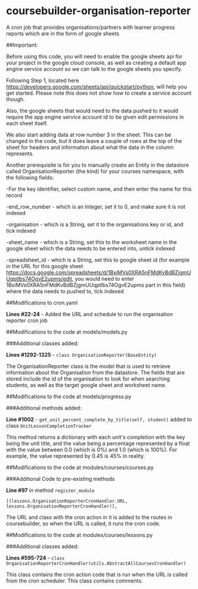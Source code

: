 # coursebuilder-organisation-reporter
A cron job that provides organisations/partners with learner progress reports which are in the form of google sheets

##Important:

Before using this code, you will need to enable the google sheets api for your project in the google cloud console, as well as creating a default app engine service account so we can talk to the google sheets you specify.

Following Step 1, located here https://developers.google.com/sheets/api/quickstart/python, will help you get started. Please note this does not show how to create a service account though.

Also, the google sheets that would need to the data pushed to it would require the app engine service account id to be given edit permissions in each sheet itself.

We also start adding data at row number 3 in the sheet. This can be changed in the code, but it does leave a couple of rows at the top of the sheet for headers and information about what the data in the column represents.

Another prerequisite is for you to manually create an Entity in the datastore called OrganisationReporter (the kind) for your courses namespace, with the following fields:

-For the key identifier, select custom name, and then enter the name for this record

-end_row_number - which is an Integer, set it to 0, and make sure it is not indexed

-organisation - which is a String, set it to the organisations key or id, and tick indexed

-sheet_name - which is a String, set this to the worksheet name in the google sheet which the data needs to be entered into, untick indexed

-spreadsheet_id - which is a String, set this to google sheet id (for example in the URL for this google sheet https://docs.google.com/spreadsheets/d/1BxiMVs0XRA5nFMdKvBdBZjgmUUqptlbs74OgvE2upms/edit, you would need to enter 1BxiMVs0XRA5nFMdKvBdBZjgmUUqptlbs74OgvE2upms part in this field) where the data needs to pushed to, tick indexed

##Modifications to cron.yaml 

**Lines #22-24** - Added the URL and schedule to run the organisation reporter cron job

##Modifications to the code at models/models.py

###Additional classes added:

**Lines #1292-1325** - `class OrganisationReporter(BaseEntity)`

The OrganisationReporter class is the model that is used to retrieve information about the Organisation from the datastore. The fields that are stored include the id of the organisation to look for when searching students, 
as well as the target google sheet and worksheet name.

##Modifications to the code at models/progress.py

###Additional methods added:

**Line #1002** - `get_unit_percent_complete_by_title(self, student)` added to class `UnitLessonCompletionTracker`

This method returns a dictionary with each unit's completion with the key being the unit title, and the value being a percentage represented by a float with the value between 0.0 (which is 0%) and 1.0 (which is 100%).
For example, the value represented by 0.45 is 45% in reality.

##Modifications to the code at modules/courses/courses.py

###Additional Code to pre-existing methods

**Line #97** in method `register_module`

`[(lessons.OrganisationReporterCronHandler.URL, lessons.OrganisationReporterCronHandler)],`

The URL and class with the cron action in it is added to the routes in coursebuilder, so when the URL is called, it runs the cron code.

##Modifications to the code at modules/courses/lessons.py

###Additional classes added:

**Lines #595-724** - `class OrganisationReporterCronHandler(utils.AbstractAllCoursesCronHandler)`

This class contains the cron action code that is run when the URL is called from the cron scheduler. This class contains comments.
